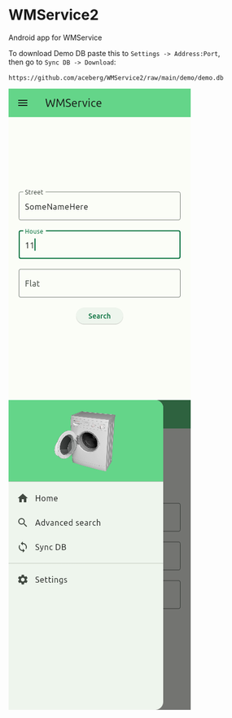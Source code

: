 # WMService2

Android app for WMService

To download Demo DB paste this to `Settings -> Address:Port`,   
then go to `Sync DB -> Download`:
```
https://github.com/aceberg/WMService2/raw/main/demo/demo.db
```

![Screenshot](https://raw.githubusercontent.com/aceberg/WMService2/main/assets/screenshots/Screenshot_1.png) ![Screenshot](https://raw.githubusercontent.com/aceberg/WMService2/main/assets/screenshots/Screenshot_2.png)